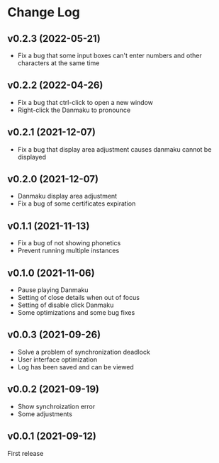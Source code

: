# Change Log

## v0.2.3 (2022-05-21)

- Fix a bug that some input boxes can't enter numbers and other characters at the same time

## v0.2.2 (2022-04-26)

- Fix a bug that ctrl-click to open a new window
- Right-click the Danmaku to pronounce

## v0.2.1 (2021-12-07)

- Fix a bug that display area adjustment causes danmaku cannot be displayed

## v0.2.0 (2021-12-07)

- Danmaku display area adjustment
- Fix a bug of some certificates expiration

## v0.1.1 (2021-11-13)

- Fix a bug of not showing phonetics
- Prevent running multiple instances

## v0.1.0 (2021-11-06)

- Pause playing Danmaku
- Setting of close details when out of focus
- Setting of disable click Danmaku
- Some optimizations and some bug fixes

## v0.0.3 (2021-09-26)

- Solve a problem of synchronization deadlock
- User interface optimization
- Log has been saved and can be viewed

## v0.0.2 (2021-09-19)

- Show synchroization error
- Some adjustments

## v0.0.1 (2021-09-12)

First release
